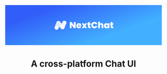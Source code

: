 <div align="center">
<img src="./docs/images/head-cover.png" alt="icon"/>

<h1 align="center">A cross-platform Chat UI</h1>
